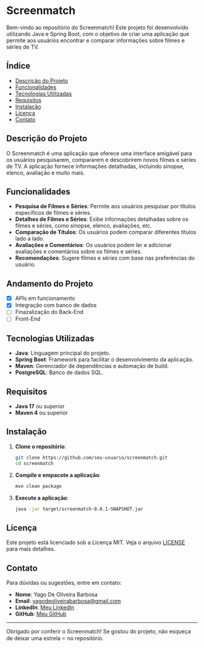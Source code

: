 # Screenmatch

Bem-vindo ao repositório do Screenmatch! Este projeto foi desenvolvido utilizando Java e Spring Boot, com o objetivo de criar uma aplicação que permite aos usuários encontrar e comparar informações sobre filmes e séries de TV.

## Índice

- [Descrição do Projeto](#descrição-do-projeto)
- [Funcionalidades](#funcionalidades)
- [Tecnologias Utilizadas](#tecnologias-utilizadas)
- [Requisitos](#requisitos)
- [Instalação](#instalação)
- [Licença](#licença)
- [Contato](#contato)

## Descrição do Projeto

O Screenmatch é uma aplicação que oferece uma interface amigável para os usuários pesquisarem, compararem e descobrirem novos filmes e séries de TV. A aplicação fornece informações detalhadas, incluindo sinopse, elenco, avaliação e muito mais.

## Funcionalidades

- **Pesquisa de Filmes e Séries**: Permite aos usuários pesquisar por títulos específicos de filmes e séries.
- **Detalhes de Filmes e Séries**: Exibe informações detalhadas sobre os filmes e séries, como sinopse, elenco, avaliações, etc.
- **Comparação de Títulos**: Os usuários podem comparar diferentes títulos lado a lado.
- **Avaliações e Comentários**: Os usuários podem ler e adicionar avaliações e comentários sobre os filmes e séries.
- **Recomendações**: Sugere filmes e séries com base nas preferências do usuário.

## Andamento do Projeto

- [x] APIs em funcionamento
- [x] Integração com banco de dados
- [ ]  Finazalização do Back-End
- [ ] Front-End

## Tecnologias Utilizadas

- **Java**: Linguagem principal do projeto.
- **Spring Boot**: Framework para facilitar o desenvolvimento da aplicação.
- **Maven**: Gerenciador de dependências e automação de build.
- **PostgreSQL**: Banco de dados SQL.


## Requisitos

- **Java 17** ou superior
- **Maven 4** ou superior

## Instalação

1. **Clone o repositório**:
   ```bash
   git clone https://github.com/seu-usuario/screenmatch.git
   cd screenmatch
   ```

2. **Compile e empacote a aplicação**:
   ```bash
   mvn clean package
   ```

3. **Execute a aplicação**:
   ```bash
   java -jar target/screenmatch-0.0.1-SNAPSHOT.jar
   ```


## Licença

Este projeto está licenciado sob a Licença MIT. Veja o arquivo [LICENSE](LICENSE) para mais detalhes.

## Contato

Para dúvidas ou sugestões, entre em contato:

- **Nome**: Yago De Oliveira Barbosa
- **Email**: yagodeoliveirabarbosa@gmail.com
- **LinkedIn**: [Meu LinkedIn]([https://www.linkedin.com/in/seu-usuario/](https://www.linkedin.com/in/yago-de-oliveira-barbosa-12525b259/))
- **GitHub**: [Meu GitHub](https://github.com/YagoOlivDev)

---

Obrigado por conferir o Screenmatch! Se gostou do projeto, não esqueça de deixar uma estrela ⭐ no repositório.

